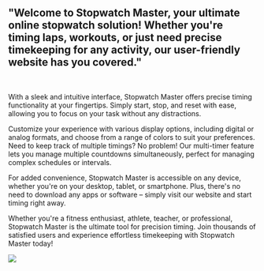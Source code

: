 <h2>"Welcome to Stopwatch Master, your ultimate online stopwatch solution! Whether you're timing laps, workouts, or just need precise timekeeping for any activity, our user-friendly website has you covered."
</h2>

<br>
<p>With a sleek and intuitive interface, Stopwatch Master offers precise timing functionality at your fingertips. Simply start, stop, and reset with ease, allowing you to focus on your task without any distractions.

Customize your experience with various display options, including digital or analog formats, and choose from a range of colors to suit your preferences. Need to keep track of multiple timings? No problem! Our multi-timer feature lets you manage multiple countdowns simultaneously, perfect for managing complex schedules or intervals.

For added convenience, Stopwatch Master is accessible on any device, whether you're on your desktop, tablet, or smartphone. Plus, there's no need to download any apps or software – simply visit our website and start timing right away.

Whether you're a fitness enthusiast, athlete, teacher, or professional, Stopwatch Master is the ultimate tool for precision timing. Join thousands of satisfied users and experience effortless timekeeping with Stopwatch Master today!</p>

<image src="![image](https://github.com/julianang/2.0-Stopwatch/assets/156000408/5ec9fb87-8302-4f13-9630-f2822347f20e)"/> 
